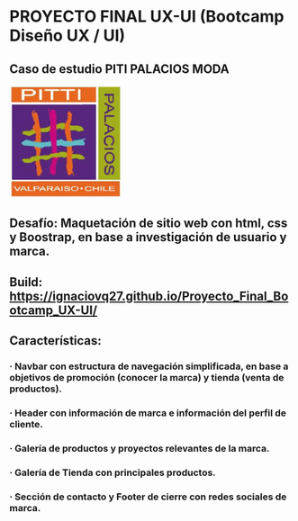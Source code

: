# PROYECTO FINAL UX-UI (Bootcamp Diseño UX / UI)
## Caso de estudio PITI PALACIOS MODA

<img src="assets/imgs/logo_03.png" alt="Descripción de la imagen" width="200" height="200">

## Desafío: Maquetación de sitio web con html, css y Boostrap, en base a investigación de usuario y marca.
## Build: https://ignaciovq27.github.io/Proyecto_Final_Bootcamp_UX-UI/
## Características:
### · Navbar con estructura de navegación simplificada, en base a objetivos de promoción (conocer la marca) y tienda (venta de productos).
### · Header con información de marca e información del perfil de cliente.
### · Galería de productos y proyectos relevantes de la marca.
### · Galería de Tienda con principales productos.
### · Sección de contacto y Footer de cierre con redes sociales de marca.

